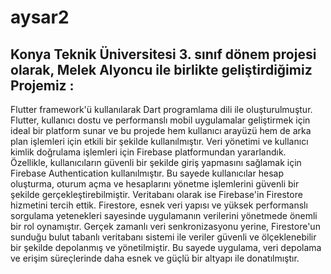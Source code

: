 # aysar2

## Konya Teknik Üniversitesi 3. sınıf dönem projesi olarak, Melek Alyoncu ile birlikte geliştirdiğimiz Projemiz : 
Flutter framework'ü kullanılarak Dart programlama dili ile oluşturulmuştur. Flutter, kullanıcı dostu ve performanslı mobil uygulamalar geliştirmek için ideal bir platform sunar ve bu projede hem kullanıcı arayüzü hem de arka plan işlemleri için etkili bir şekilde kullanılmıştır.
Veri yönetimi ve kullanıcı kimlik doğrulama işlemleri için Firebase platformundan yararlandık. Özellikle, kullanıcıların güvenli bir şekilde giriş yapmasını sağlamak için Firebase Authentication kullanılmıştır. Bu sayede kullanıcılar hesap oluşturma, oturum açma ve hesaplarını yönetme işlemlerini güvenli bir şekilde gerçekleştirebilmiştir.
Veritabanı olarak ise Firebase'in Firestore hizmetini tercih ettik. Firestore, esnek veri yapısı ve yüksek performanslı sorgulama yetenekleri sayesinde uygulamanın verilerini yönetmede önemli bir rol oynamıştır. Gerçek zamanlı veri senkronizasyonu yerine, Firestore'un sunduğu bulut tabanlı veritabanı sistemi ile veriler güvenli ve ölçeklenebilir bir şekilde depolanmış ve yönetilmiştir. Bu sayede uygulama, veri depolama ve erişim süreçlerinde daha esnek ve güçlü bir altyapı ile donatılmıştır.
